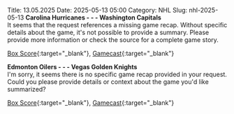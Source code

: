 Title: 13.05.2025
Date: 2025-05-13 05:00
Category: NHL 
Slug: nhl-2025-05-13 
**Carolina Hurricanes - - - Washington Capitals**  
It seems that the request references a missing game recap. Without specific details about the game, it's not possible to provide a summary. Please provide more information or check the source for a complete game story. 

[Box Score](/gamecenter/wsh-vs-car/2025/05/12/2024030224){:target="_blank"}, [Gamecast](https://www.nhl.com/news/washington-capitals-carolina-hurricanes-game-recap-may-12){:target="_blank"}<br>

**Edmonton Oilers - - - Vegas Golden Knights**  
I'm sorry, it seems there is no specific game recap provided in your request. Could you please provide details or context about the game you'd like summarized? 

[Box Score](/gamecenter/vgk-vs-edm/2025/05/12/2024030244){:target="_blank"}, [Gamecast](https://www.nhl.com/news/vegas-golden-knights-edmonton-oilers-game-recap-may-12){:target="_blank"}<br>

